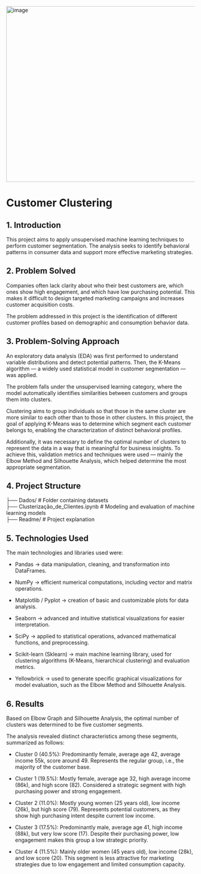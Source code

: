 <img width="827" height="469" alt="image" src="https://github.com/user-attachments/assets/1f11b5f2-34a7-436d-9e7f-9f501fdda951" />

# **Customer Clustering**

## **1\. Introduction**

This project aims to apply unsupervised machine learning techniques to perform customer segmentation. The analysis seeks to identify behavioral patterns in consumer data and support more effective marketing strategies.

## **2\. Problem Solved**

Companies often lack clarity about who their best customers are, which ones show high engagement, and which have low purchasing potential. This makes it difficult to design targeted marketing campaigns and increases customer acquisition costs.

The problem addressed in this project is the identification of different customer profiles based on demographic and consumption behavior data.

## **3\. Problem-Solving Approach**

An exploratory data analysis (EDA) was first performed to understand variable distributions and detect potential patterns. Then, the K-Means algorithm — a widely used statistical model in customer segmentation — was applied.

The problem falls under the unsupervised learning category, where the model automatically identifies similarities between customers and groups them into clusters.

Clustering aims to group individuals so that those in the same cluster are more similar to each other than to those in other clusters.  In this project, the goal of applying K-Means was to determine which segment each customer belongs to, enabling the characterization of distinct behavioral profiles.

Additionally, it was necessary to define the optimal number of clusters to represent the data in a way that is meaningful for business insights.  To achieve this, validation metrics and techniques were used — mainly the Elbow Method and Silhouette Analysis, which helped determine the most appropriate segmentation.

## **4\. Project Structure**

├── Dados/                               \# Folder containing datasets    
├── Clusterização\_de\_Clientes.ipynb      \# Modeling and evaluation of machine learning models    
├── Readme/                              \# Project explanation  

## **5\. Technologies Used**

The main technologies and libraries used were:

* Pandas → data manipulation, cleaning, and transformation into DataFrames.

* NumPy → efficient numerical computations, including vector and matrix operations.

* Matplotlib / Pyplot → creation of basic and customizable plots for data analysis.

* Seaborn → advanced and intuitive statistical visualizations for easier interpretation.

* SciPy → applied to statistical operations, advanced mathematical functions, and preprocessing.

* Scikit-learn (Sklearn) → main machine learning library, used for clustering algorithms (K-Means, hierarchical clustering) and evaluation metrics.

* Yellowbrick → used to generate specific graphical visualizations for model evaluation, such as the Elbow Method and Silhouette Analysis.

## **6\. Results**

Based on Elbow Graph and Silhouette Analysis, the optimal number of clusters was determined to be five customer segments.

The analysis revealed distinct characteristics among these segments, summarized as follows:

* Cluster 0 (40.5%): Predominantly female, average age 42, average income 55k, score around 49\. Represents the regular group, i.e., the majority of the customer base.

* Cluster 1 (19.5%): Mostly female, average age 32, high average income (86k), and high score (82). Considered a strategic segment with high purchasing power and strong engagement.

* Cluster 2 (11.0%): Mostly young women (25 years old), low income (26k), but high score (79). Represents potential customers, as they show high purchasing intent despite current low income.

* Cluster 3 (17.5%): Predominantly male, average age 41, high income (88k), but very low score (17). Despite their purchasing power, low engagement makes this group a low strategic priority.

* Cluster 4 (11.5%): Mainly older women (45 years old), low income (28k), and low score (20). This segment is less attractive for marketing strategies due to low engagement and limited consumption capacity.


